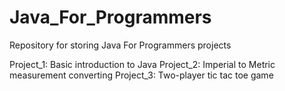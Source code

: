 # Java_For_Programmers
Repository for storing Java For Programmers projects

Project_1: Basic introduction to Java
Project_2: Imperial to Metric measurement converting
Project_3: Two-player tic tac toe game
